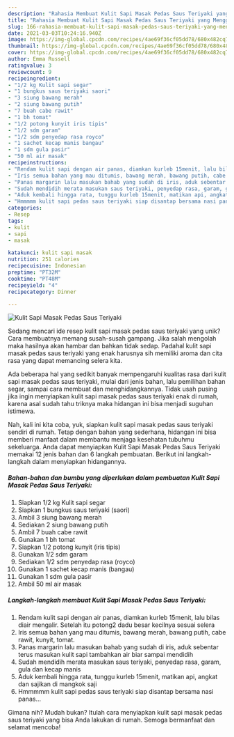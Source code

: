 ```yaml
---
description: "Rahasia Membuat Kulit Sapi Masak Pedas Saus Teriyaki yang Menggugah Selera"
title: "Rahasia Membuat Kulit Sapi Masak Pedas Saus Teriyaki yang Menggugah Selera"
slug: 166-rahasia-membuat-kulit-sapi-masak-pedas-saus-teriyaki-yang-menggugah-selera
date: 2021-03-03T10:24:16.940Z
image: https://img-global.cpcdn.com/recipes/4ae69f36cf05dd78/680x482cq70/kulit-sapi-masak-pedas-saus-teriyaki-foto-resep-utama.jpg
thumbnail: https://img-global.cpcdn.com/recipes/4ae69f36cf05dd78/680x482cq70/kulit-sapi-masak-pedas-saus-teriyaki-foto-resep-utama.jpg
cover: https://img-global.cpcdn.com/recipes/4ae69f36cf05dd78/680x482cq70/kulit-sapi-masak-pedas-saus-teriyaki-foto-resep-utama.jpg
author: Emma Russell
ratingvalue: 3
reviewcount: 9
recipeingredient:
- "1/2 kg Kulit sapi segar"
- "1 bungkus saus teriyaki saori"
- "3 siung bawang merah"
- "2 siung bawang putih"
- "7 buah cabe rawit"
- "1 bh tomat"
- "1/2 potong kunyit iris tipis"
- "1/2 sdm garam"
- "1/2 sdm penyedap rasa royco"
- "1 sachet kecap manis bangau"
- "1 sdm gula pasir"
- "50 ml air masak"
recipeinstructions:
- "Rendam kulit sapi dengan air panas, diamkan kurleb 15menit, lalu bilas diair mengalir. Setelah itu potong2 dadu besar kecilnya sesuai selera"
- "Iris semua bahan yang mau ditumis, bawang merah, bawang putih, cabe rawit, kunyit, tomat."
- "Panas margarin lalu masukan bahab yang sudah di iris, aduk sebentar terus masukan kulit sapi tambahkan air biar sampai mendidih"
- "Sudah mendidih merata masukan saus teriyaki, penyedap rasa, garam, gula dan kecap manis"
- "Aduk kembali hingga rata, tunggu kurleb 15menit, matikan api, angkat dan sajikan di mangkok saji"
- "Hmmmmm kulit sapi pedas saus teriyaki siap disantap bersama nasi panas..."
categories:
- Resep
tags:
- kulit
- sapi
- masak

katakunci: kulit sapi masak 
nutrition: 251 calories
recipecuisine: Indonesian
preptime: "PT32M"
cooktime: "PT48M"
recipeyield: "4"
recipecategory: Dinner

---
```



![Kulit Sapi Masak Pedas Saus Teriyaki](https://img-global.cpcdn.com/recipes/4ae69f36cf05dd78/680x482cq70/kulit-sapi-masak-pedas-saus-teriyaki-foto-resep-utama.jpg)

Sedang mencari ide resep kulit sapi masak pedas saus teriyaki yang unik? Cara membuatnya memang susah-susah gampang. Jika salah mengolah maka hasilnya akan hambar dan bahkan tidak sedap. Padahal kulit sapi masak pedas saus teriyaki yang enak harusnya sih memiliki aroma dan cita rasa yang dapat memancing selera kita.

Ada beberapa hal yang sedikit banyak mempengaruhi kualitas rasa dari kulit sapi masak pedas saus teriyaki, mulai dari jenis bahan, lalu pemilihan bahan segar, sampai cara membuat dan menghidangkannya. Tidak usah pusing jika ingin menyiapkan kulit sapi masak pedas saus teriyaki enak di rumah, karena asal sudah tahu triknya maka hidangan ini bisa menjadi suguhan istimewa.




Nah, kali ini kita coba, yuk, siapkan kulit sapi masak pedas saus teriyaki sendiri di rumah. Tetap dengan bahan yang sederhana, hidangan ini bisa memberi manfaat dalam membantu menjaga kesehatan tubuhmu sekeluarga. Anda dapat menyiapkan Kulit Sapi Masak Pedas Saus Teriyaki memakai 12 jenis bahan dan 6 langkah pembuatan. Berikut ini langkah-langkah dalam menyiapkan hidangannya.

<!--inarticleads1-->

##### Bahan-bahan dan bumbu yang diperlukan dalam pembuatan Kulit Sapi Masak Pedas Saus Teriyaki:

1. Siapkan 1/2 kg Kulit sapi segar
1. Siapkan 1 bungkus saus teriyaki (saori)
1. Ambil 3 siung bawang merah
1. Sediakan 2 siung bawang putih
1. Ambil 7 buah cabe rawit
1. Gunakan 1 bh tomat
1. Siapkan 1/2 potong kunyit (iris tipis)
1. Gunakan 1/2 sdm garam
1. Sediakan 1/2 sdm penyedap rasa (royco)
1. Gunakan 1 sachet kecap manis (bangau)
1. Gunakan 1 sdm gula pasir
1. Ambil 50 ml air masak




<!--inarticleads2-->

##### Langkah-langkah membuat Kulit Sapi Masak Pedas Saus Teriyaki:

1. Rendam kulit sapi dengan air panas, diamkan kurleb 15menit, lalu bilas diair mengalir. Setelah itu potong2 dadu besar kecilnya sesuai selera
1. Iris semua bahan yang mau ditumis, bawang merah, bawang putih, cabe rawit, kunyit, tomat.
1. Panas margarin lalu masukan bahab yang sudah di iris, aduk sebentar terus masukan kulit sapi tambahkan air biar sampai mendidih
1. Sudah mendidih merata masukan saus teriyaki, penyedap rasa, garam, gula dan kecap manis
1. Aduk kembali hingga rata, tunggu kurleb 15menit, matikan api, angkat dan sajikan di mangkok saji
1. Hmmmmm kulit sapi pedas saus teriyaki siap disantap bersama nasi panas...




Gimana nih? Mudah bukan? Itulah cara menyiapkan kulit sapi masak pedas saus teriyaki yang bisa Anda lakukan di rumah. Semoga bermanfaat dan selamat mencoba!
